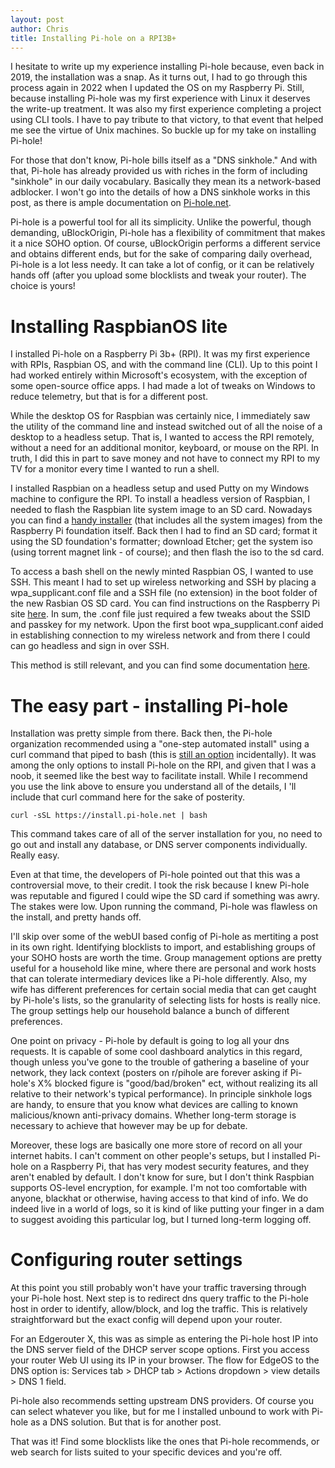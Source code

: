 ```yaml
---
layout: post
author: Chris
title: Installing Pi-hole on a RPI3B+
---
```

I hesitate to write up my experience installing Pi-hole because, even back in 2019, the installation was a snap. As it turns out, I had to go through this process again in 2022 when I updated the OS on my Raspberry Pi. Still, because installing Pi-hole was my first experience with Linux it deserves the write-up treatment.  It was also my first experience completing a project using CLI tools.  I have to pay tribute to that victory, to that event that helped me see the virtue of Unix machines.  So buckle up for my take on installing Pi-hole!

For those that don't know, Pi-hole bills itself as a "DNS sinkhole."  And with that, Pi-hole has already provided us with  riches in the form of including "sinkhole" in our daily vocabulary. Basically they mean its a network-based adblocker.  I won't go into the details of how a DNS sinkhole works in this post, as there is ample documentation on [Pi-hole.net](https://docs.pi-hole.net/). 

Pi-hole is a powerful tool for all its simplicity.  Unlike the powerful, though demanding, uBlockOrigin, Pi-hole has a flexibility of commitment that makes it a nice SOHO option.  Of course, uBlockOrigin performs a different service and obtains different ends, but for the sake of comparing daily overhead, Pi-hole is a lot less needy.  It can take a lot of config, or it can be relatively hands off (after you upload some blocklists and tweak your router).  The choice is yours! 


# Installing RaspbianOS lite
I installed Pi-hole on a Raspberry Pi 3b+ (RPI).  It was my first experience with RPIs, Raspbian OS, and with the command line (CLI).  Up to this point I had worked entirely within Microsoft's ecosystem, with the exception of some open-source office apps.  I had made a lot of tweaks on Windows to reduce telemetry, but that is for a different post.

While the desktop OS for Raspbian was certainly nice, I immediately saw the utility of the command line and instead switched out of all the noise of a desktop to a headless setup.  That is, I wanted to access the RPI remotely, without a need for an additional monitor, keyboard, or mouse on the RPI.  In truth, I did this in part to save money and not have to connect my RPI to my TV for a monitor every time I wanted to run a shell.

I installed Raspbian on a headless setup and used Putty on my Windows machine to configure the RPI.  To install a headless version of Raspbian, I needed to flash the Raspbian lite system image to an SD card. Nowadays you can find a [handy installer](https://www.raspberrypi.com/software/) (that includes all the system images) from the Raspberry Pi foundation itself.  Back then I had to find an SD card; format it using the SD foundation's formatter; download Etcher; get the system iso (using torrent magnet link - of course); and then flash the iso to the sd card.

To access a bash shell on the newly minted Raspbian OS, I wanted to use SSH.  This meant I had to set up wireless networking and SSH by placing a wpa_supplicant.conf file and a SSH file (no extension) in the boot folder of the new Rasbian OS SD card. You can find instructions on the Raspberry Pi site [here](https://www.raspberrypi.com/documentation/computers/configuration.html#setting-up-a-headless-raspberry-pi).  In sum, the .conf file just required a few tweaks about the SSID and passkey for my network.  Upon the first boot wpa_supplicant.conf aided in establishing connection to my wireless network and from there I could can go headless and sign in over SSH.

This method is still relevant, and you can find some documentation [here](https://www.raspberrypi.com/documentation/computers/configuration.html#setting-up-a-headless-raspberry-pi).

# The easy part - installing Pi-hole
Installation was pretty simple from there.  Back then, the Pi-hole organization recommended using a "one-step automated install" using a curl command that piped to bash (this is [still an option](https://docs.pi-hole.net/main/basic-install/?h=curl) incidentally).  It was among the only options to install Pi-hole on the RPI, and given that I was a noob, it seemed like the best way to facilitate install. While I recommend you use the link above to ensure you understand all of the details, I 'll include that curl command here for the sake of posterity.

```
curl -sSL https://install.pi-hole.net | bash
```

This command takes care of all of the server installation for you, no need to go out and install any database, or DNS server components individually.  Really easy.

Even at that time, the developers of Pi-hole pointed out that this was a controversial move, to their credit.  I took the risk because I knew Pi-hole was reputable and figured I could wipe the SD card if something was awry.  The stakes were low.  Upon running the command, Pi-hole was flawless on the install, and pretty hands off.

I'll skip over some of the webUI based config of Pi-hole as mertiting a post in its own right.   Identifying blocklists to import, and establishing groups of your SOHO hosts are worth the time.  Group management options are pretty useful for a household like mine, where there are personal and work hosts that can tolerate intermediary devices like a Pi-hole differently.  Also, my wife has different preferences for certain social media that can get caught by Pi-hole's lists, so the granularity of selecting lists for hosts is really nice.  The group settings help our household balance a bunch of different preferences.

One point on privacy - Pi-hole by default is going to log all your dns requests.  It is capable of some cool dashboard analytics in this regard, though unless you've gone to the trouble of gathering a baseline of your network, they lack context (posters on r/pihole are forever asking if Pi-hole's X% blocked figure is "good/bad/broken" ect, without realizing its all relative to their network's typical performance).  In principle sinkhole logs are handy, to ensure that you know what devices are calling to known malicious/known anti-privacy domains.  Whether long-term storage is necessary to achieve that however may be up for debate.

Moreover, these logs are basically one more store of record on all your internet habits.  I can't comment on other people's setups, but I installed Pi-hole on a Raspberry Pi, that has very modest security features, and they aren't enabled by default.  I don't know for sure, but I don't think Raspbian supports OS-level encryption, for example.  I'm not too comfortable with anyone, blackhat or otherwise, having access to that kind of info.  We do indeed live in a world of logs, so it is kind of like putting your finger in a dam to suggest avoiding this particular log, but I turned long-term logging off.

# Configuring router settings
At this point you still probably won't have your traffic traversing through your Pi-hole host.  Next step is to  redirect dns query traffic to the Pi-hole host in order to identify, allow/block, and log the traffic.  This is relatively straightforward but the exact config will depend upon your router.  

For an Edgerouter X, this was as simple as entering the Pi-hole host IP into the DNS server field of the DHCP server scope options.  First you access your router Web UI using its IP in your browser.  The flow for EdgeOS to the DNS option is: Services tab > DHCP tab > Actions dropdown > view details > DNS 1 field.

Pi-hole also recommends setting upstream DNS providers.  Of course you can select whatever you like, but for me I installed unbound to work with Pi-hole as a DNS solution.  But that is for another post.

That was it!  Find some blocklists like the ones that Pi-hole recommends, or web search for lists suited to your specific devices and you're off.

